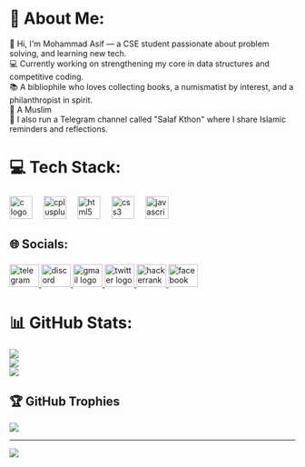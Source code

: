 # 💫 About Me:
👋 Hi, I'm Mohammad Asif — a CSE student passionate about problem solving, and learning new tech.<br>💻 Currently working on strengthening my core in data structures and competitive coding.<br>📚 A bibliophile who loves collecting books, a numismatist by interest, and a philanthropist in spirit.<br>🕋 A Muslim <br>📢 I also run a Telegram channel called "Salaf Kthon" where I share Islamic reminders and reflections.



# 💻 Tech Stack:
###

<div align="left">
  <img src="https://cdn.jsdelivr.net/gh/devicons/devicon/icons/c/c-original.svg" height="40" alt="c logo"  />
  <img width="12" />
  <img src="https://cdn.jsdelivr.net/gh/devicons/devicon/icons/cplusplus/cplusplus-original.svg" height="40" alt="cplusplus logo"  />
  <img width="12" />
  <img src="https://cdn.jsdelivr.net/gh/devicons/devicon/icons/html5/html5-original.svg" height="40" alt="html5 logo"  />
  <img width="12" />
  <img src="https://cdn.jsdelivr.net/gh/devicons/devicon/icons/css3/css3-original.svg" height="40" alt="css3 logo"  />
  <img width="12" />
  <img src="https://cdn.jsdelivr.net/gh/devicons/devicon/icons/javascript/javascript-original.svg" height="40" alt="javascript logo"  />
</div>

###
## 🌐 Socials:
 
###

<div align="left">
  <a href="https://t.me/masif911" target="_blank">
    <img src="https://raw.githubusercontent.com/maurodesouza/profile-readme-generator/master/src/assets/icons/social/telegram/default.svg" width="52" height="40" alt="telegram logo"  />
  </a>
  <a href="asif9_1" target="_blank">
    <img src="https://raw.githubusercontent.com/maurodesouza/profile-readme-generator/master/src/assets/icons/social/discord/default.svg" width="52" height="40" alt="discord logo"  />
  </a>
  <a href="mohammadasifbinmasud@gmail.com" target="_blank">
    <img src="https://raw.githubusercontent.com/maurodesouza/profile-readme-generator/master/src/assets/icons/social/gmail/default.svg" width="52" height="40" alt="gmail logo"  />
  </a>
  <a href="https://x.com/Mohammd_Asif_" target="_blank">
    <img src="https://raw.githubusercontent.com/maurodesouza/profile-readme-generator/master/src/assets/icons/social/twitter/default.svg" width="52" height="40" alt="twitter logo"  />
  </a>
  <a href="https://www.hackerrank.com/profile/mohammadasifbin1" target="_blank">
    <img src="https://raw.githubusercontent.com/maurodesouza/profile-readme-generator/master/src/assets/icons/social/hackerrank/default.svg" width="52" height="40" alt="hackerrank logo"  />
  </a>
  <a href="https://www.facebook.com/mohammad.asif.911" target="_blank">
    <img src="https://raw.githubusercontent.com/maurodesouza/profile-readme-generator/master/src/assets/icons/social/facebook/default.svg" width="52" height="40" alt="facebook logo"  />
  </a>
</div>

###
# 📊 GitHub Stats:
![](https://github-readme-stats.vercel.app/api?username=mohammadasifbinmasud&theme=dark&hide_border=false&include_all_commits=false&count_private=false)<br/>
![](https://nirzak-streak-stats.vercel.app/?user=mohammadasifbinmasud&theme=dark&hide_border=false)<br/>
![](https://github-readme-stats.vercel.app/api/top-langs/?username=mohammadasifbinmasud&theme=dark&hide_border=false&include_all_commits=false&count_private=false&layout=compact)

## 🏆 GitHub Trophies
![](https://github-profile-trophy.vercel.app/?username=mohammadasifbinmasud&theme=radical&no-frame=true&no-bg=true&margin-w=4)

---
[![](https://visitcount.itsvg.in/api?id=mohammadasifbinmasud&icon=0&color=0)](https://visitcount.itsvg.in)

<!-- Proudly created with GPRM ( https://gprm.itsvg.in ) -->
